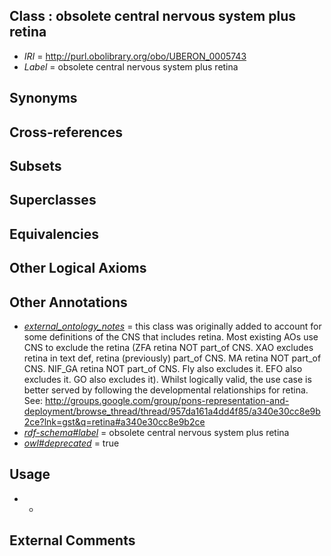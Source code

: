 
## Class : obsolete central nervous system plus retina

 * *IRI* = http://purl.obolibrary.org/obo/UBERON_0005743
 * *Label* = obsolete central nervous system plus retina

## Synonyms


## Cross-references


## Subsets


## Superclasses


## Equivalencies


## Other Logical Axioms


## Other Annotations

 * *[external_ontology_notes](../../UBPROP/12/UBPROP_0000012.md)* = this class was originally added to account for some definitions of the CNS that includes retina. Most existing AOs use CNS to exclude the retina (ZFA retina NOT part_of CNS. XAO excludes retina in text def, retina (previously) part_of CNS. MA retina NOT part_of CNS. NIF_GA retina NOT part_of CNS. Fly also excludes it. EFO also excludes it. GO also excludes it). Whilst logically valid, the use case is better served by following the developmental relationships for retina. See: http://groups.google.com/group/pons-representation-and-deployment/browse_thread/thread/957da161a4dd4f85/a340e30cc8e9b2ce?lnk=gst&q=retina#a340e30cc8e9b2ce
 * *[rdf-schema#label](../../el/rdf-schema#label.md)* = obsolete central nervous system plus retina
 * *[owl#deprecated](../../ed/owl#deprecated.md)* = true

## Usage

 * -

## External Comments

